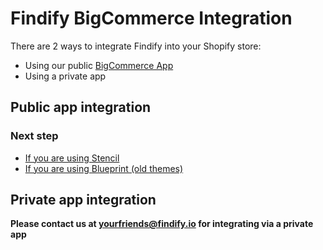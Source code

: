 # Findify BigCommerce Integration

There are 2 ways to integrate Findify into your Shopify store: 
- Using our public [BigCommerce App](https://www.bigcommerce.com/apps/findify-search-recommendations)
- Using a private app

## Public app integration

### Next step

* [If you are using Stencil](stencil.md)
* [If you are using Blueprint (old themes)](integration.md)

## Private app integration

__Please contact us at yourfriends@findify.io for integrating via a private app__

